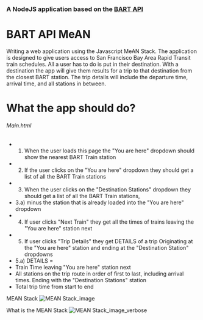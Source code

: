 ### A NodeJS application based on the [BART API](http://api.bart.gov/docs/overview/index.aspx)
# BART API MeAN

Writing a web application using the Javascript MeAN Stack. The application is designed to give users access to San Francisco Bay Area Rapid Transit train schedules. All a user has to do is put in their destination. With a destination the app will give them results for a trip to that destination from the closest BART station. The trip details will include the departure time, arrival time, and all stations in between.

# What the app should do?

###### Main.html
- 1) When the user loads this page the "You are here" dropdown should show the nearest BART Train station
- 2) If the user clicks on the "You are here" dropdown they should get a list of all the BART Train stations
- 3) When the user clicks on the "Destination Stations" dropdown they should get a list of all the BART Train stations, 
- 3.a) minus the station that is already loaded into the "You are here" dropdown
- 4) If user clicks "Next Train" they get all the times of trains leaving the "You are here" station next
- 5) If user clicks "Trip Details" they get DETAILS of a trip Originating at the "You are here" station and ending at the "Destination Station" dropdowns
- 5.a) DETAILS = 
- Train Time leaving "You are here" station next
- All stations on the trip route in order of first to last, including arrival times. Ending with the "Destination Stations" station
- Total trip time from start to end

MEAN Stack ![MEAN Stack_image](https://upload.wikimedia.org/wikipedia/commons/b/b1/Meanstack-624x250.jpg)



What is the MEAN Stack ![MEAN Stack_image_verbose](http://amartam.com/images/mean2.png)
